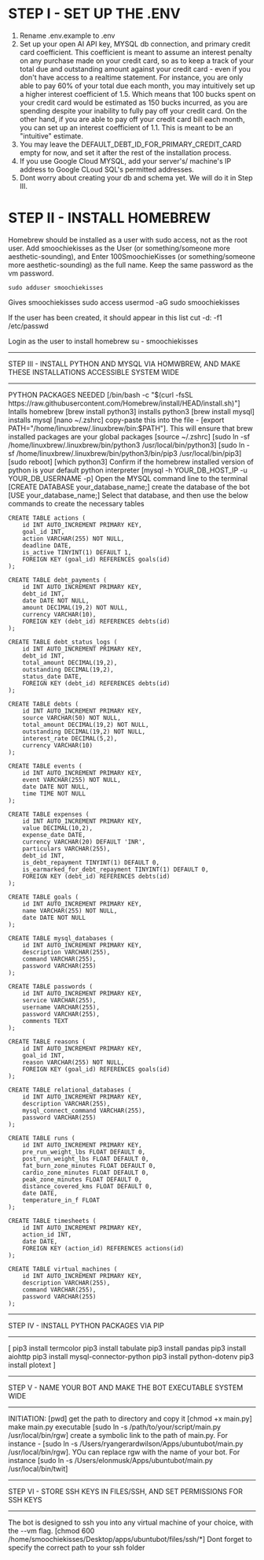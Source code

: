 # STEP I - SET UP THE .ENV

1. Rename .env.example to .env
2. Set up your open AI API key, MYSQL db connection, and primary credit card coefficient. This coefficient is meant to assume an interest penalty on any purchase made on your credit card, so as to keep a track of your total due and outstanding amount against your credit card - even if you don't have access to a realtime statement. For instance, you are only able to pay 60% of your total due each month, you may intuitively set up a higher interest coefficient of 1.5. Which means that 100 bucks spent on your credit card would be estimated as 150 bucks incurred, as you are spending despite your inability to fully pay off your credit card. On the other hand, if you are able to pay off your credit card bill each month, you can set up an interest coefficient of 1.1. This is meant to be an "intuitive" estimate.
3. You may leave the DEFAULT_DEBT_ID_FOR_PRIMARY_CREDIT_CARD empty for now, and set it after the rest of the installation process.
4. If you use Google Cloud MYSQL, add your server's/ machine's IP address to Google CLoud SQL's permitted addresses.
5. Dont worry about creating your db and schema yet. We will do it in Step III.


# STEP II - INSTALL HOMEBREW

Homebrew should be installed as a user with sudo access, not as the root user. Add smoochiekisses as the User (or something/someone more aesthetic-sounding), and Enter 100SmoochieKisses (or something/someone more aesthetic-sounding) as the full name. Keep the same password as the vm password.

    sudo adduser smoochiekisses 

Gives smoochiekisses sudo access
    usermod -aG sudo smoochiekisses 

If the user has been created, it should appear in this list
    cut -d: -f1 /etc/passwd

Login as the user to install homebrew
    su - smoochiekisses

***
STEP III - INSTALL PYTHON AND MYSQL VIA HOMWBREW, AND MAKE THESE INSTALLATIONS ACCESSIBLE SYSTEM WIDE
***
PYTHON PACKAGES NEEDED
[/bin/bash -c "$(curl -fsSL https://raw.githubusercontent.com/Homebrew/install/HEAD/install.sh)"] Intalls homebrew
[brew install python3] installs python3
[brew install mysql] installs mysql
[nano ~/.zshrc] copy-paste this into the file - [export PATH="/home/linuxbrew/.linuxbrew/bin:$PATH"]. This will ensure that brew installed packages are your global packages
[source ~/.zshrc]
[sudo ln -sf /home/linuxbrew/.linuxbrew/bin/python3 /usr/local/bin/python3]
[sudo ln -sf /home/linuxbrew/.linuxbrew/bin/python3/bin/pip3 /usr/local/bin/pip3]
[sudo reboot]
[which python3] Confirm if the homebrew installed version of python is your default python interpreter
[mysql -h YOUR_DB_HOST_IP -u YOUR_DB_USERNAME -p] Open the MYSQL command line to the terminal
[CREATE DATABASE your_database_name;] create the database of the bot
[USE your_database_name;] Select that database, and then use the below commands to create the necessary tables

    CREATE TABLE actions (
        id INT AUTO_INCREMENT PRIMARY KEY,
        goal_id INT,
        action VARCHAR(255) NOT NULL,
        deadline DATE,
        is_active TINYINT(1) DEFAULT 1,
        FOREIGN KEY (goal_id) REFERENCES goals(id)
    );

    CREATE TABLE debt_payments (
        id INT AUTO_INCREMENT PRIMARY KEY,
        debt_id INT,
        date DATE NOT NULL,
        amount DECIMAL(19,2) NOT NULL,
        currency VARCHAR(10),
        FOREIGN KEY (debt_id) REFERENCES debts(id)
    );

    CREATE TABLE debt_status_logs (
        id INT AUTO_INCREMENT PRIMARY KEY,
        debt_id INT,
        total_amount DECIMAL(19,2),
        outstanding DECIMAL(19,2),
        status_date DATE,
        FOREIGN KEY (debt_id) REFERENCES debts(id)
    );

    CREATE TABLE debts (
        id INT AUTO_INCREMENT PRIMARY KEY,
        source VARCHAR(50) NOT NULL,
        total_amount DECIMAL(19,2) NOT NULL,
        outstanding DECIMAL(19,2) NOT NULL,
        interest_rate DECIMAL(5,2),
        currency VARCHAR(10)
    );

    CREATE TABLE events (
        id INT AUTO_INCREMENT PRIMARY KEY,
        event VARCHAR(255) NOT NULL,
        date DATE NOT NULL,
        time TIME NOT NULL
    );

    CREATE TABLE expenses (
        id INT AUTO_INCREMENT PRIMARY KEY,
        value DECIMAL(10,2),
        expense_date DATE,
        currency VARCHAR(20) DEFAULT 'INR',
        particulars VARCHAR(255),
        debt_id INT,
        is_debt_repayment TINYINT(1) DEFAULT 0,
        is_earmarked_for_debt_repayment TINYINT(1) DEFAULT 0,
        FOREIGN KEY (debt_id) REFERENCES debts(id)
    );

    CREATE TABLE goals (
        id INT AUTO_INCREMENT PRIMARY KEY,
        name VARCHAR(255) NOT NULL,
        date DATE NOT NULL
    );

    CREATE TABLE mysql_databases (
        id INT AUTO_INCREMENT PRIMARY KEY,
        description VARCHAR(255),
        command VARCHAR(255),
        password VARCHAR(255)
    );

    CREATE TABLE passwords (
        id INT AUTO_INCREMENT PRIMARY KEY,
        service VARCHAR(255),
        username VARCHAR(255),
        password VARCHAR(255),
        comments TEXT
    );

    CREATE TABLE reasons (
        id INT AUTO_INCREMENT PRIMARY KEY,
        goal_id INT,
        reason VARCHAR(255) NOT NULL,
        FOREIGN KEY (goal_id) REFERENCES goals(id)
    );

    CREATE TABLE relational_databases (
        id INT AUTO_INCREMENT PRIMARY KEY,
        description VARCHAR(255),
        mysql_connect_command VARCHAR(255),
        password VARCHAR(255)
    );

    CREATE TABLE runs (
        id INT AUTO_INCREMENT PRIMARY KEY,
        pre_run_weight_lbs FLOAT DEFAULT 0,
        post_run_weight_lbs FLOAT DEFAULT 0,
        fat_burn_zone_minutes FLOAT DEFAULT 0,
        cardio_zone_minutes FLOAT DEFAULT 0,
        peak_zone_minutes FLOAT DEFAULT 0,
        distance_covered_kms FLOAT DEFAULT 0,
        date DATE,
        temperature_in_f FLOAT
    );

    CREATE TABLE timesheets (
        id INT AUTO_INCREMENT PRIMARY KEY,
        action_id INT,
        date DATE,
        FOREIGN KEY (action_id) REFERENCES actions(id)
    );

    CREATE TABLE virtual_machines (
        id INT AUTO_INCREMENT PRIMARY KEY,
        description VARCHAR(255),
        command VARCHAR(255),
        password VARCHAR(255)
    );

***
STEP IV - INSTALL PYTHON PACKAGES VIA PIP
***
[
pip3 install termcolor
pip3 install tabulate
pip3 install pandas
pip3 install aiohttp
pip3 install mysql-connector-python
pip3 install python-dotenv
pip3 install plotext
]


***
STEP V - NAME YOUR BOT AND MAKE THE BOT EXECUTABLE SYSTEM WIDE
***
INITIATION:
[pwd] get the path to directory and copy it
[chmod +x main.py] make main.py executable
[sudo ln -s /path/to/your/script/main.py /usr/local/bin/rgw] create a symbolic link to the path of main.py. For instance - [sudo ln -s /Users/ryangerardwilson/Apps/ubuntubot/main.py /usr/local/bin/rgw]. YOu can replace rgw with the name of your bot. For instance [sudo ln -s /Users/elonmusk/Apps/ubuntubot/main.py /usr/local/bin/twit]


***
STEP VI - STORE SSH KEYS IN FILES/SSH, AND SET PERMISSIONS FOR SSH KEYS
***
The bot is designed to ssh you into any virtual machine of your choice, with the --vm flag.
[chmod 600 /home/smoochiekisses/Desktop/apps/ubuntubot/files/ssh/*] Dont forget to specify the correct path to your ssh folder





